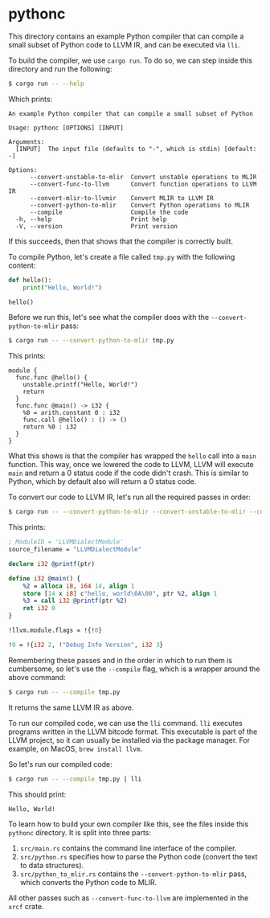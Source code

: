 # pythonc

This directory contains an example Python compiler that can compile a small subset of Python code to LLVM IR, and can be executed via `lli`.

To build the compiler, we use `cargo run`.
To do so, we can step inside this directory and run the following:

```sh
$ cargo run -- --help
```

Which prints:

```text
An example Python compiler that can compile a small subset of Python

Usage: pythonc [OPTIONS] [INPUT]

Arguments:
  [INPUT]  The input file (defaults to "-", which is stdin) [default: -]

Options:
      --convert-unstable-to-mlir  Convert unstable operations to MLIR
      --convert-func-to-llvm      Convert function operations to LLVM IR
      --convert-mlir-to-llvmir    Convert MLIR to LLVM IR
      --convert-python-to-mlir    Convert Python operations to MLIR
      --compile                   Compile the code
  -h, --help                      Print help
  -V, --version                   Print version
```

If this succeeds, then that shows that the compiler is correctly built.

To compile Python, let's create a file called `tmp.py` with the following content:

```python
def hello():
    print("Hello, World!")

hello()
```

Before we run this, let's see what the compiler does with the `--convert-python-to-mlir` pass:

```sh
$ cargo run -- --convert-python-to-mlir tmp.py
```

This prints:

```mlir
module {
  func.func @hello() {
    unstable.printf("Hello, World!")
    return
  }
  func.func @main() -> i32 {
    %0 = arith.constant 0 : i32
    func.call @hello() : () -> ()
    return %0 : i32
  }
}
```

What this shows is that the compiler has wrapped the `hello` call into a `main` function.
This way, once we lowered the code to LLVM, LLVM will execute `main` and return a 0 status code if the code didn't crash.
This is similar to Python, which by default also will return a 0 status code.

To convert our code to LLVM IR, let's run all the required passes in order:

```sh
$ cargo run -- --convert-python-to-mlir --convert-unstable-to-mlir --convert-func-to-llvm --convert-mlir-to-llvmir tmp.py
```

This prints:

```llvm
; ModuleID = 'LLVMDialectModule'
source_filename = "LLVMDialectModule"

declare i32 @printf(ptr)

define i32 @main() {
    %2 = alloca i8, i64 14, align 1
    store [14 x i8] c"hello, world\0A\00", ptr %2, align 1
    %3 = call i32 @printf(ptr %2)
    ret i32 0
}

!llvm.module.flags = !{!0}

!0 = !{i32 2, !"Debug Info Version", i32 3}
```

Remembering these passes and in the order in which to run them is cumbersome, so let's use the `--compile` flag, which is a wrapper around the above command:

```sh
$ cargo run -- --compile tmp.py
```

It returns the same LLVM IR as above.

To run our compiled code, we can use the `lli` command.
`lli` executes programs written in the LLVM bitcode format.
This executable is part of the LLVM project, so it can usually be installed via the package manager.
For example, on MacOS, `brew install llvm`.

So let's run our compiled code:

```sh
$ cargo run -- --compile tmp.py | lli
```

This should print:

```text
Hello, World!
```

To learn how to build your own compiler like this, see the files inside this `pythonc` directory.
It is split into three parts:

1. `src/main.rs` contains the command line interface of the compiler.
1. `src/python.rs` specifies how to parse the Python code (convert the text to data structures).
1. `src/python_to_mlir.rs` contains the `--convert-python-to-mlir` pass, which converts the Python code to MLIR.

All other passes such as `--convert-func-to-llvm` are implemented in the `xrcf` crate.
